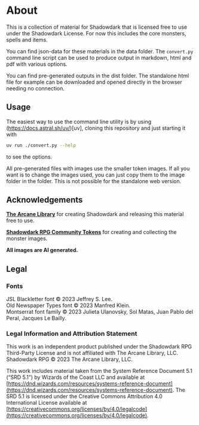 # About

This is a collection of material for Shadowdark that is licensed free to use under the Shadowdark License. For now this includes the core monsters, spells and items.

You can find json-data for these materials in the data folder. The `convert.py` command line script can be used to produce output in markdown, html and pdf with various options.

You can find pre-generated outputs in the dist folder. The standalone html file for example can be downloaded and opened directly in the browser needing no connection.

## Usage

The easiest way to use the command line utility is by using (https://docs.astral.sh/uv/)[uv], cloning this repository and just starting it with 

```bash
uv run ./convert.py --help
```

to see the options.

All pre-generated files with images use the smaller token images. If all you want is to change the images used, you can just copy them to the image folder in the folder. This is not possible for the standalone web version.

## Acknowledgements

**[The Arcane Library](https://www.thearcanelibrary.com/)** for creating Shadowdark and releasing this material free to use.

**[Shadowdark RPG Community Tokens](https://github.com/PrototypeESBU/foundryvtt-shadowdark-community-tokens)** for creating and collecting the monster images.

**All images are AI generated.**

## Legal

### Fonts

JSL Blackletter font © 2023 Jeffrey S. Lee. \
Old Newspaper Types font © 2023 Manfred Klein. \
Montserrat font family © 2023 Julieta Ulanovsky, Sol Matas, Juan Pablo del
Peral, Jacques Le Bailly.

### Legal Information and Attribution Statement

This work is an independent product published under the Shadowdark RPG Third-Party License and is not affiliated with The Arcane Library, LLC. Shadowdark RPG © 2023 The Arcane Library, LLC.

This work includes material taken from the System Reference Document 5.1 (“SRD 5.1”) by Wizards of the Coast LLC and available at [https://dnd.wizards.com/resources/systems-reference-document](https://dnd.wizards.com/resources/systems-reference-document). The SRD 5.1 is licensed under the Creative Commons Attribution 4.0 International License available at [https://creativecommons.org/licenses/by/4.0/legalcode](https://creativecommons.org/licenses/by/4.0/legalcode).

